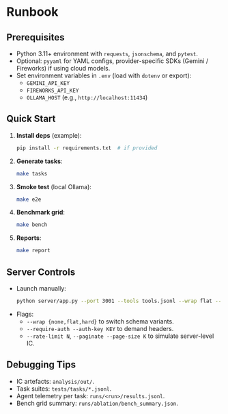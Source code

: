 # Runbook

## Prerequisites
- Python 3.11+ environment with `requests`, `jsonschema`, and `pytest`.
- Optional: `pyyaml` for YAML configs, provider-specific SDKs (Gemini / Fireworks) if using cloud models.
- Set environment variables in `.env` (load with `dotenv` or export):
  - `GEMINI_API_KEY`
  - `FIREWORKS_API_KEY`
  - `OLLAMA_HOST` (e.g., `http://localhost:11434`)

## Quick Start
1. **Install deps** (example):
   ```bash
   pip install -r requirements.txt  # if provided
   ```
2. **Generate tasks**:
   ```bash
   make tasks
   ```
3. **Smoke test** (local Ollama):
   ```bash
   make e2e
   ```
4. **Benchmark grid**:
   ```bash
   make bench
   ```
5. **Reports**:
   ```bash
   make report
   ```

## Server Controls
- Launch manually:
  ```bash
  python server/app.py --port 3001 --tools tools.jsonl --wrap flat --validate-output
  ```
- Flags:
  - `--wrap {none,flat,hard}` to switch schema variants.
  - `--require-auth --auth-key KEY` to demand headers.
  - `--rate-limit N`, `--paginate --page-size K` to simulate server-level IC.

## Debugging Tips
- IC artefacts: `analysis/out/`.
- Task suites: `tests/tasks/*.jsonl`.
- Agent telemetry per task: `runs/<run>/results.jsonl`.
- Bench grid summary: `runs/ablation/bench_summary.json`.
